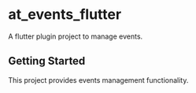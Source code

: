 # at_events_flutter

A flutter plugin project to manage events.

## Getting Started

This project provides events management functionality.
